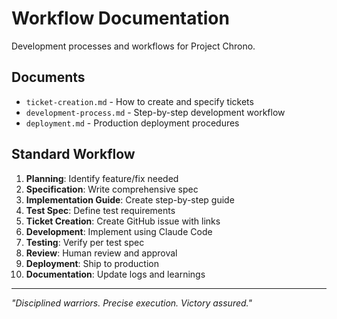 # Workflow Documentation

Development processes and workflows for Project Chrono.

## Documents

- `ticket-creation.md` - How to create and specify tickets
- `development-process.md` - Step-by-step development workflow
- `deployment.md` - Production deployment procedures

## Standard Workflow

1. **Planning**: Identify feature/fix needed
2. **Specification**: Write comprehensive spec
3. **Implementation Guide**: Create step-by-step guide
4. **Test Spec**: Define test requirements
5. **Ticket Creation**: Create GitHub issue with links
6. **Development**: Implement using Claude Code
7. **Testing**: Verify per test spec
8. **Review**: Human review and approval
9. **Deployment**: Ship to production
10. **Documentation**: Update logs and learnings

---

*"Disciplined warriors. Precise execution. Victory assured."*
